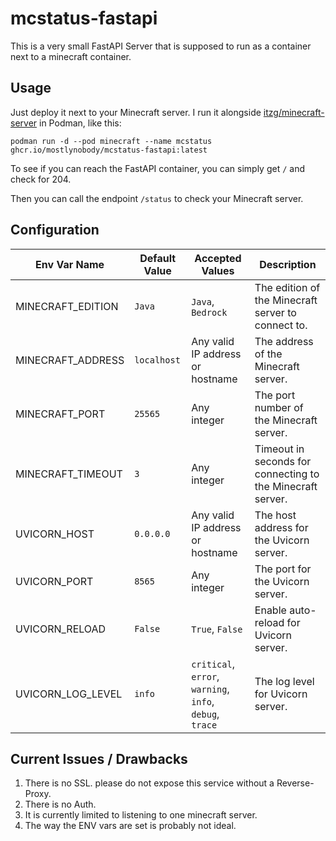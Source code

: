 ﻿# mcstatus-fastapi

This is a very small FastAPI Server that is supposed to run as a container next to a minecraft container.

## Usage

Just deploy it next to your Minecraft server. I run it alongside [itzg/minecraft-server](https://docker-minecraft-server.readthedocs.io/en/latest/) in Podman, like this:

`podman run -d --pod minecraft --name mcstatus ghcr.io/mostlynobody/mcstatus-fastapi:latest`

To see if you can reach the FastAPI container, you can simply get `/` and check for 204.

Then you can call the endpoint `/status` to check your Minecraft server.

## Configuration

| **Env Var Name**  | **Default Value** | **Accepted Values**                                      | **Description**                                            |
|-------------------|-------------------|----------------------------------------------------------|------------------------------------------------------------|
| MINECRAFT_EDITION | `Java`            | `Java`, `Bedrock`                                        | The edition of the Minecraft server to connect to.         |
| MINECRAFT_ADDRESS | `localhost`       | Any valid IP address or hostname                         | The address of the Minecraft server.                       |
| MINECRAFT_PORT    | `25565`           | Any integer                                              | The port number of the Minecraft server.                   |
| MINECRAFT_TIMEOUT | `3`               | Any integer                                              | Timeout in seconds for connecting to the Minecraft server. |
| UVICORN_HOST      | `0.0.0.0`         | Any valid IP address or hostname                         | The host address for the Uvicorn server.                   |
| UVICORN_PORT      | `8565`            | Any integer                                              | The port for the Uvicorn server.                           |
| UVICORN_RELOAD    | `False`           | `True`, `False`                                          | Enable auto-reload for Uvicorn server.                     |
| UVICORN_LOG_LEVEL | `info`            | `critical`, `error`, `warning`, `info`, `debug`, `trace` | The log level for Uvicorn server.                          |

## Current Issues / Drawbacks

1. There is no SSL. please do not expose this service without a Reverse-Proxy.
2. There is no Auth.
3. It is currently limited to listening to one minecraft server.
4. The way the ENV vars are set is probably not ideal.
